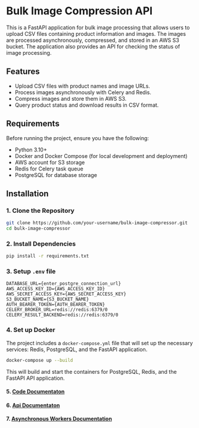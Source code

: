 # Bulk Image Compression API

This is a FastAPI application for bulk image processing that allows users to upload CSV files containing product information and images. The images are processed asynchronously, compressed, and stored in an AWS S3 bucket. The application also provides an API for checking the status of image processing.

## Features

* Upload CSV files with product names and image URLs.
* Process images asynchronously with Celery and Redis.
* Compress images and store them in AWS S3.
* Query product status and download results in CSV format.

## Requirements

Before running the project, ensure you have the following:

* Python 3.10+
* Docker and Docker Compose (for local development and deployment)
* AWS account for S3 storage
* Redis for Celery task queue
* PostgreSQL for database storage

## Installation

### 1. Clone the Repository

```bash
git clone https://github.com/your-username/bulk-image-compressor.git
cd bulk-image-compressor
```

### 2. Install Dependencies

```bash
pip install -r requirements.txt
```
### 3. Setup `.env` file

    DATABASE_URL={enter_postgre_connection_url}
    AWS_ACCESS_KEY_ID={AWS_ACCESS_KEY_ID}
    AWS_SECRET_ACCESS_KEY={AWS_SECRET_ACCESS_KEY}
    S3_BUCKET_NAME={S3_BUCKET_NAME}
    AUTH_BEARER_TOKEN={AUTH_BEARER_TOKEN}
    CELERY_BROKER_URL=redis://redis:6379/0
    CELERY_RESULT_BACKEND=redis://redis:6379/0

### 4. Set up Docker
The project includes a `docker-compose.yml` file that will set up the necessary services: Redis, PostgreSQL, and the FastAPI application.

```bash
docker-compose up --build
```
This will build and start the containers for PostgreSQL, Redis, and the FastAPI API application.

#### 5. [Code Documentaton](https://docs.google.com/document/d/1jQzjQnKQsgVLiJQLtZsGGJt4Ho3VGyB1YPoOf_YCeyQ/edit?usp=sharing)
#### 6. [Api Documentaton](https://documenter.getpostman.com/view/36986396/2sAYkHoHtR)
#### 7. [Asynchronous Workers Documentation](https://docs.google.com/document/d/1p5f81hiQNdhA_oXzbY0J-oumBoBn1bx2XJIXj23qn_Q/edit?usp=sharing)
